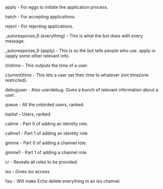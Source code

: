 apply - For eggs to initiate the application process.

hatch - For accepting applications.

reject - For rejecting applications.

_autoresponse_6 (everything) - This is what the bot does with every message.

_autoresponse_9 (apply) - This is so the bot tells people who use .apply or /apply some other relevant info.

(m)time - This outputs the time of a user.

c(urrent)time - This lets a user set their time to whatever (not timezone restricted).

debuguser - Also userdebug. Gives a bunch of relevant information about a user.

queue - All the unbirded users, ranked.

toplist - Users, ranked.

callme - Part 0 of adding an identity role.

callme1 - Part 1 of adding an identity role.

gimme - Part 0 of adding a channel role.

gimme1 - Part 1 of adding a channel role.

cr - Reveals all roles to be provided.

iso - Gives iso access.

!iso - Will make Echo delete everything in an iso channel.